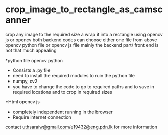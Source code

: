 # crop_image_to_rectangle_as_camscanner
crop any image to the required size a wrap it into a rectangle using opencv js or opencv both backend codes
can choose either one file from above opencv python file or opencv js file
mainly the backend part/ front end is not that much appealing

*python file opencv python
- Consists a .py file
- need to install the required modules to ruin the python file
- numpy, cv2
- you have to change the code to go to required paths and to save in required locations and to crop in required sizes

*Html opencv js
- completely independent running in the browser
- Require internet connection


contact uthsaraiw@gmail.com/e19432@eng.pdn.lk for more information
